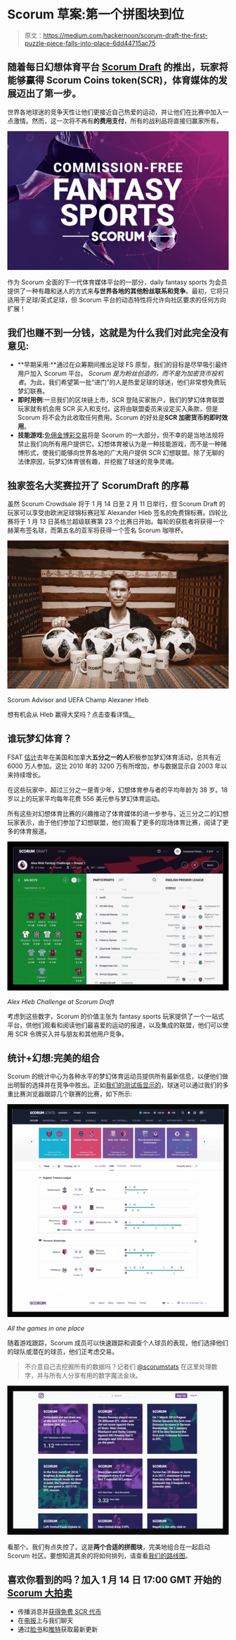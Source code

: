 # Scorum 草案:第一个拼图块到位

> 原文：<https://medium.com/hackernoon/scorum-draft-the-first-puzzle-piece-falls-into-place-6dd44715ac75>

## 随着每日幻想体育平台 [Scorum Draft](http://draft.scorum.com) 的推出，玩家将能够赢得 Scorum Coins token(SCR)，体育媒体的发展迈出了第一步。

世界各地球迷的竞争天性让他们更接近自己热爱的运动，并让他们在比赛中加入一点激情。然而，这一次将不再有**的费用支付**，所有的战利品将直接归赢家所有。

![](img/81adde797d4cb06d6fee21d929df44c9.png)

作为 Scorum 全面的下一代体育媒体平台的一部分，daily fantasy sports 为会员提供了一种有趣和迷人的方式来**与世界各地的其他粉丝联系和竞争**。最初，它将只适用于足球/英式足球，但 Scorum 平台的动态特性将允许向社区要求的任何方向扩展！

## 我们也赚不到一分钱，这就是为什么我们对此完全没有意见:

*   **早期采用:**通过在众筹期间推出足球 FS 原型，我们的目标是尽早吸引最终用户加入 Scorum 平台。 *Scorum 是为粉丝创造的，而不是为加密货币投机者*。为此，我们希望第一批“进门”的人是热爱足球的球迷，他们非常想免费玩梦幻联赛。
*   **即时用例**:一旦我们的区块链上市，SCR 登陆买家账户，我们的梦幻体育联盟玩家就有机会用 SCR 买入和支付。这将由联盟委员来设定买入条款，但是 Scorum 将不会为此收取任何费用。Scorum 的好处是**SCR 加密货币的即时效用**。
*   **技能游戏:**[免佣金博彩交易](https://hackernoon.com/scorum-and-sigma-join-forces-to-open-a-cryptocurrency-betting-solution-for-integration-8a1157861d21)将是 Scorum 的一大部分，但不幸的是当地法规将禁止我们向所有用户提供它。幻想体育被认为是一种技能游戏，而不是一种赌博形式，使我们能够向世界各地的广大用户提供 SCR 幻想联盟。除了无聊的法律原因，玩梦幻体育很有趣，并挖掘了球迷的竞争灵魂。

## **独家签名大奖赛拉开了 ScorumDraft 的序幕**

虽然 Scorum Crowdsale 将于 1 月 14 日至 2 月 11 日举行，但 Scorum Draft 的玩家可以享受由欧洲足球锦标赛冠军 Alexander Hleb 签名的免费锦标赛。四轮比赛将于 1 月 13 日英格兰超级联赛第 23 个比赛日开始。每轮的获胜者将获得一个赫莱布签名球，而第五名的亚军将获得一个签名 Scorum 咖啡杯。

![](img/4285f1aaee62f91fd0b9ea0299ee7b52.png)

Scorum Advisor and UEFA Champ Alexaner Hleb

想有机会从 Hleb 赢得大奖吗？点击查看详情[。](/@scorum/scorums-fantasy-leagues-kick-off-with-signature-prizes-from-alexander-hleb-fd8bf11c7a22)

## **谁玩梦幻体育？**

FSAT [估计](https://fsta.org/research/industry-demographics/)去年在美国和加拿大**五分之一的人**积极参加梦幻体育活动，总共有近 6000 万人参加。这比 2010 年的 3200 万有所增加，参与数据显示自 2003 年以来持续增长。

在这些玩家中，超过三分之一是青少年，幻想体育参与者的平均年龄为 38 岁。18 岁以上的玩家平均每年花费 556 美元参与梦幻体育运动。

所有这些对幻想体育比赛的兴趣推动了体育媒体的进一步参与，近三分之二的幻想玩家表示，由于他们参加了幻想联盟，他们观看了更多的现场体育比赛，阅读了更多的体育报道。

![](img/b99b56ca7ae548c546a5b2d4ce2fbb0a.png)

*Alex Hleb Challenge at Scorum Draft*

考虑到这些数字，Scorum 的价值主张为 fantasy sports 玩家提供了一个一站式平台，供他们观看和阅读他们最喜爱的运动的报道，以及集成的联盟，他们可以使用 SCR 令牌买入并与朋友和其他用户竞争。

## **统计+幻想:完美的组合**

Scorum 的统计中心为各种水平的梦幻体育运动员提供所有最新信息，以便他们做出明智的选择并在竞争中胜出。正如[我们的测试版显示的](http://stats.scorum.com)，球迷可以通过我们的多重比赛浏览器跟踪几个联赛的比赛，如下所示:

![](img/79ade73f843cf424e10e109ec74c8c05.png)

*All the games in one place*

随着游戏跟踪，Scorum 成员可以快速跟踪和调查个人球员的表现，他们选择他们的球队或潜在的球员，他们正考虑交易。

> 不介意自己去挖掘所有的数据吗？记者们 [@scorumstats](https://www.instagram.com/scorumstats/) 在这里处理数字，并与所有人分享有用的数字魔法金块。

![](img/cc201183e46dc34a9e8b89728d49ca01.png)

看那个。我们有点失控了。这是**两个合适的拼图块**，完美地组合在一起启动 Scorum 社区。要想知道其余的将如何排列，请查看[我们的路线图](https://hackernoon.com/champagne-and-fireworks-scorums-resolution-roadmap-for-2018-a45245f7c11e)。

## 喜欢你看到的吗？加入 1 月 14 日 17:00 GMT 开始的 [Scorum 大拍卖](http://www.scorumcoins.com/sign-in)

*   传播消息并[获得免费 SCR 代币](https://hackernoon.com/believe-in-blockchain-tech-and-love-sports-a5daaf051f89)
*   在[电报](https://telegram.me/SCORUM)上与我们聊天
*   通过[脸书](https://www.facebook.com/SCORUM.COMMUNITY/)和[推特](https://twitter.com/SCORUM_en)获取最新更新